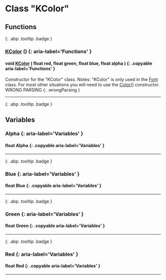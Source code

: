 # Class "KColor"
## Functions
[ ](#){: .abp .tooltip .badge }
### [KColor](../KColor) () {: aria-label='Functions' }
#### void [KColor](../KColor) ( float red, float green, float blue, float alpha )  {: .copyable aria-label='Functions' }

Constructor for the "KColor" class.
Notes: "KColor" is only used in the <a class="el" href="class_font.html#ae12d76f0b59747bbf028333c9c7ed560">Font</a> class. For most other situations you will need to use the <a class="el" href="class_color.html#abfab99e1ad10cdb66e5f8cfd7d273cd6">Color()</a> constructor. WRONG PARSING 
{: .wrongParsing }
___ 
[ ](#){: .abp .tooltip .badge }
## Variables
### Alpha {: aria-label='Variables' }
#### float Alpha  {: .copyable aria-label='Variables' }

___ 
[ ](#){: .abp .tooltip .badge }
### Blue {: aria-label='Variables' }
#### float Blue  {: .copyable aria-label='Variables' }

___ 
[ ](#){: .abp .tooltip .badge }
### Green {: aria-label='Variables' }
#### float Green  {: .copyable aria-label='Variables' }

___ 
[ ](#){: .abp .tooltip .badge }
### Red {: aria-label='Variables' }
#### float Red  {: .copyable aria-label='Variables' }

___ 
